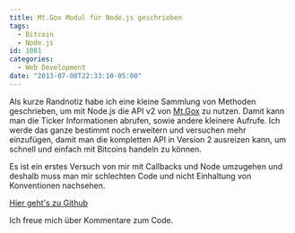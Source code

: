 ```yaml
---
title: Mt.Gox Modul für Node.js geschrieben
tags:
  - Bitcoin
  - Node.js
id: 1001
categories:
  - Web Development
date: "2013-07-08T22:33:10-05:00"
---
```


Als kurze Randnotiz habe ich eine kleine Sammlung von Methoden geschrieben, um mit Node.js die API v2 von [Mt.Gox](http://mtgox.com) zu nutzen. Damit kann man die Ticker Informationen abrufen, sowie andere kleinere Aufrufe. Ich werde das ganze bestimmt noch erweitern und versuchen mehr einzufügen, damit man die kompletten API in Version 2 ausreizen kann, um schnell und einfach mit Bitcoins handeln zu können.

Es ist ein erstes Versuch von mir mit Callbacks und Node umzugehen und deshalb muss man mir schlechten Code und nicht Einhaltung von Konventionen nachsehen.

[Hier geht's zu Github](https://github.com/sbani/node-mtgox-v2-api/)

Ich freue mich über Kommentare zum Code.
